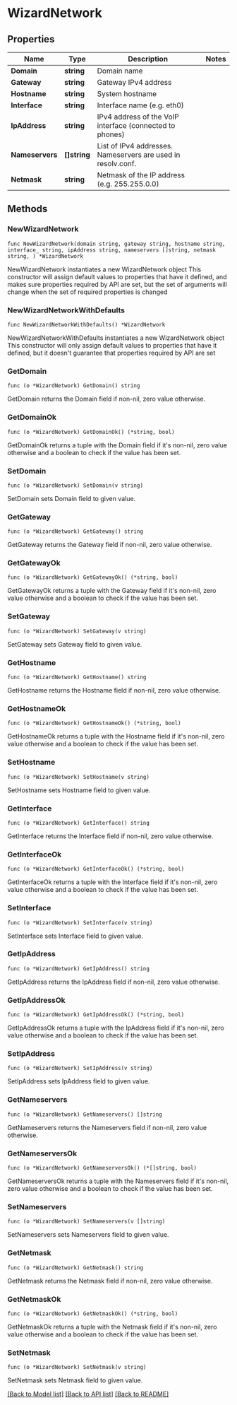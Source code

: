 # WizardNetwork

## Properties

Name | Type | Description | Notes
------------ | ------------- | ------------- | -------------
**Domain** | **string** | Domain name |
**Gateway** | **string** | Gateway IPv4 address |
**Hostname** | **string** | System hostname |
**Interface** | **string** | Interface name (e.g. eth0) |
**IpAddress** | **string** | IPv4 address of the VoIP interface (connected to phones) |
**Nameservers** | **[]string** | List of IPv4 addresses. Nameservers are used in resolv.conf. |
**Netmask** | **string** | Netmask of the IP address (e.g. 255.255.0.0) |

## Methods

### NewWizardNetwork

`func NewWizardNetwork(domain string, gateway string, hostname string, interface_ string, ipAddress string, nameservers []string, netmask string, ) *WizardNetwork`

NewWizardNetwork instantiates a new WizardNetwork object
This constructor will assign default values to properties that have it defined,
and makes sure properties required by API are set, but the set of arguments
will change when the set of required properties is changed

### NewWizardNetworkWithDefaults

`func NewWizardNetworkWithDefaults() *WizardNetwork`

NewWizardNetworkWithDefaults instantiates a new WizardNetwork object
This constructor will only assign default values to properties that have it defined,
but it doesn't guarantee that properties required by API are set

### GetDomain

`func (o *WizardNetwork) GetDomain() string`

GetDomain returns the Domain field if non-nil, zero value otherwise.

### GetDomainOk

`func (o *WizardNetwork) GetDomainOk() (*string, bool)`

GetDomainOk returns a tuple with the Domain field if it's non-nil, zero value otherwise
and a boolean to check if the value has been set.

### SetDomain

`func (o *WizardNetwork) SetDomain(v string)`

SetDomain sets Domain field to given value.

### GetGateway

`func (o *WizardNetwork) GetGateway() string`

GetGateway returns the Gateway field if non-nil, zero value otherwise.

### GetGatewayOk

`func (o *WizardNetwork) GetGatewayOk() (*string, bool)`

GetGatewayOk returns a tuple with the Gateway field if it's non-nil, zero value otherwise
and a boolean to check if the value has been set.

### SetGateway

`func (o *WizardNetwork) SetGateway(v string)`

SetGateway sets Gateway field to given value.

### GetHostname

`func (o *WizardNetwork) GetHostname() string`

GetHostname returns the Hostname field if non-nil, zero value otherwise.

### GetHostnameOk

`func (o *WizardNetwork) GetHostnameOk() (*string, bool)`

GetHostnameOk returns a tuple with the Hostname field if it's non-nil, zero value otherwise
and a boolean to check if the value has been set.

### SetHostname

`func (o *WizardNetwork) SetHostname(v string)`

SetHostname sets Hostname field to given value.

### GetInterface

`func (o *WizardNetwork) GetInterface() string`

GetInterface returns the Interface field if non-nil, zero value otherwise.

### GetInterfaceOk

`func (o *WizardNetwork) GetInterfaceOk() (*string, bool)`

GetInterfaceOk returns a tuple with the Interface field if it's non-nil, zero value otherwise
and a boolean to check if the value has been set.

### SetInterface

`func (o *WizardNetwork) SetInterface(v string)`

SetInterface sets Interface field to given value.

### GetIpAddress

`func (o *WizardNetwork) GetIpAddress() string`

GetIpAddress returns the IpAddress field if non-nil, zero value otherwise.

### GetIpAddressOk

`func (o *WizardNetwork) GetIpAddressOk() (*string, bool)`

GetIpAddressOk returns a tuple with the IpAddress field if it's non-nil, zero value otherwise
and a boolean to check if the value has been set.

### SetIpAddress

`func (o *WizardNetwork) SetIpAddress(v string)`

SetIpAddress sets IpAddress field to given value.

### GetNameservers

`func (o *WizardNetwork) GetNameservers() []string`

GetNameservers returns the Nameservers field if non-nil, zero value otherwise.

### GetNameserversOk

`func (o *WizardNetwork) GetNameserversOk() (*[]string, bool)`

GetNameserversOk returns a tuple with the Nameservers field if it's non-nil, zero value otherwise
and a boolean to check if the value has been set.

### SetNameservers

`func (o *WizardNetwork) SetNameservers(v []string)`

SetNameservers sets Nameservers field to given value.

### GetNetmask

`func (o *WizardNetwork) GetNetmask() string`

GetNetmask returns the Netmask field if non-nil, zero value otherwise.

### GetNetmaskOk

`func (o *WizardNetwork) GetNetmaskOk() (*string, bool)`

GetNetmaskOk returns a tuple with the Netmask field if it's non-nil, zero value otherwise
and a boolean to check if the value has been set.

### SetNetmask

`func (o *WizardNetwork) SetNetmask(v string)`

SetNetmask sets Netmask field to given value.

[[Back to Model list]](../README.md#documentation-for-models) [[Back to API list]](../README.md#documentation-for-api-endpoints) [[Back to README]](../README.md)
